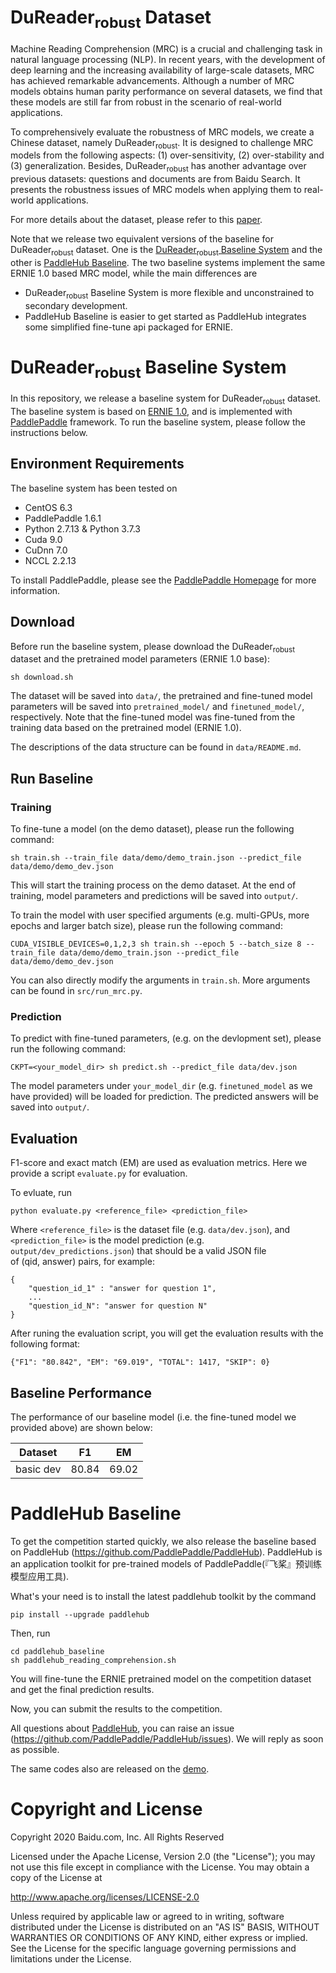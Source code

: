 # DuReader<sub>robust</sub> Dataset
Machine Reading Comprehension (MRC) is a crucial and challenging task in natural language processing (NLP). In recent years, with the development of deep learning and the increasing availability of large-scale datasets, MRC has achieved remarkable advancements. Although a number of MRC models obtains human parity performance on several datasets, we find that these models are still far from robust in the scenario of real-world applications. 

To comprehensively evaluate the robustness of MRC models, we create a Chinese dataset, namely DuReader<sub>robust</sub>. It is designed to challenge MRC models from the following aspects: (1) over-sensitivity, (2) over-stability and (3) generalization. Besides, DuReader<sub>robust</sub> has another advantage over previous datasets: questions and documents are from Baidu Search. It presents the robustness issues of MRC models when applying them to real-world applications.  

For more details about the dataset, please refer to this [paper](#).

Note that we release two equivalent versions of the baseline for DuReader<sub>robust</sub> dataset. One is the [DuReader<sub>robust</sub> Baseline System](#dureaderrobust-baseline-system) and the other is [PaddleHub Baseline](#paddlehub-baseline). The two baseline systems implement the same ERNIE 1.0 based MRC model, while the main differences are 

* DuReader<sub>robust</sub> Baseline System is more flexible and unconstrained to secondary development.
* PaddleHub Baseline is easier to get started as PaddleHub integrates some simplified fine-tune api packaged for ERNIE. 

# DuReader<sub>robust</sub> Baseline System
In this repository, we release a baseline system for DuReader<sub>robust</sub> dataset. The baseline system is based on [ERNIE 1.0](https://arxiv.org/abs/1904.09223), and is implemented with [PaddlePaddle](https://www.paddlepaddle.org.cn/) framework. To run the baseline system, please follow the instructions below.

## Environment Requirements
The baseline system has been tested on

 - CentOS 6.3
 - PaddlePaddle 1.6.1 
 - Python 2.7.13 & Python 3.7.3
 - Cuda 9.0
 - CuDnn 7.0
 - NCCL 2.2.13
 
To install PaddlePaddle, please see the [PaddlePaddle Homepage](http://paddlepaddle.org/) for more information.


## Download
Before run the baseline system, please download the DuReader<sub>robust</sub> dataset and the pretrained model parameters (ERNIE 1.0 base):

```
sh download.sh
```
The dataset will be saved into `data/`, the pretrained and fine-tuned model parameters will be saved into `pretrained_model/` and `finetuned_model/`, respectively. Note that the fine-tuned model was fine-tuned from the training data based on the pretrained model (ERNIE 1.0). 

The descriptions of the data structure can be found in `data/README.md`. 

## Run Baseline

### Training
To fine-tune a model (on the demo dataset), please run the following command:

```
sh train.sh --train_file data/demo/demo_train.json --predict_file data/demo/demo_dev.json 
```
This will start the training process on the demo dataset. At the end of training, model parameters and predictions will be saved into `output/`. 

To train the model with user specified arguments (e.g. multi-GPUs, more epochs and larger batch size), please run the following command:

```
CUDA_VISIBLE_DEVICES=0,1,2,3 sh train.sh --epoch 5 --batch_size 8 --train_file data/demo/demo_train.json --predict_file data/demo/demo_dev.json 
```
You can also directly modify the arguments in `train.sh`. More arguments can be found in `src/run_mrc.py`.

### Prediction
To predict with fine-tuned parameters, (e.g. on the devlopment set), please run the following command:

```
CKPT=<your_model_dir> sh predict.sh --predict_file data/dev.json
```
The model parameters under `your_model_dir` (e.g. `finetuned_model` as we have provided) will be loaded for prediction. The predicted answers will be saved into `output/`.

## Evaluation
F1-score and exact match (EM) are used as evaluation metrics. Here we provide a script `evaluate.py` for evaluation.

To evluate, run

```
python evaluate.py <reference_file> <prediction_file>
```
Where `<reference_file>` is the dataset file (e.g. `data/dev.json`), and `<prediction_file>` is the model prediction (e.g. `output/dev_predictions.json`) that should be a valid JSON file of (qid, answer) pairs, for example:

```
{
    "question_id_1" : "answer for question 1",
    ...
    "question_id_N": "answer for question N"
}
```

After runing the evaluation script, you will get the evaluation results with the following format:

```
{"F1": "80.842", "EM": "69.019", "TOTAL": 1417, "SKIP": 0}
```

## Baseline Performance
The performance of our baseline model (i.e. the fine-tuned model we provided above) are shown below:

| Dataset | F1 | EM |
| --- | --- | --- |
| basic dev | 80.84 | 69.02 |


# PaddleHub Baseline

To get the competition started quickly, we also release the baseline based on PaddleHub (https://github.com/PaddlePaddle/PaddleHub). PaddleHub is an application toolkit for pre-trained models of PaddlePaddle(『飞桨』预训练模型应用工具).

What's your need is to install the latest paddlehub toolkit by the command 
```shell
pip install --upgrade paddlehub
```

Then, run 

```shell
cd paddlehub_baseline
sh paddlehub_reading_comprehension.sh
```

You will fine-tune the ERNIE pretrained model on the competition dataset and get the final prediction results.

Now, you can submit the results to the competition.

All questions about [PaddleHub](https://github.com/PaddlePaddle/PaddleHub), 
you can raise an issue (https://github.com/PaddlePaddle/PaddleHub/issues). We will reply as soon as possible.

The same codes also are released on the [demo](https://aistudio.baidu.com/aistudio/projectdetail/434707).

# Copyright and License
Copyright 2020 Baidu.com, Inc. All Rights Reserved

Licensed under the Apache License, Version 2.0 (the "License"); you may not use this file except in compliance with the License. You may obtain a copy of the License at

http://www.apache.org/licenses/LICENSE-2.0

Unless required by applicable law or agreed to in writing, software distributed under the License is distributed on an "AS IS" BASIS, WITHOUT WARRANTIES OR CONDITIONS OF ANY KIND, either express or implied. See the License for the specific language governing permissions and limitations under the License.
